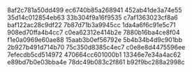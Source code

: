 8af2c781a50dd499
ec6740b85a268941
452ab41de3a74e55
35d14c012854eb63
33b304f9a16f9535
c7af1363023cf8a6
baf122ac28c9df22
7b87d71b3a9945cc
1da4a6f6c91e5c71
908ed70ffa4b4cc7
c0ea62312e414b2e
7880b16ba4ce8f04
f1e0a0969e60ae88
15aab3b0ef56792e
5b4b34b4d9c901bb
2b927b491d714b70
75c350d8385c4ec7
c0e8e8d4475596ee
7efecdb5cd514972
470664cc601000b1
13346e7e34a4ac62
e89bd7b0e03bba4e
78dc49b083c2f861
b92f9bc288a2998c
